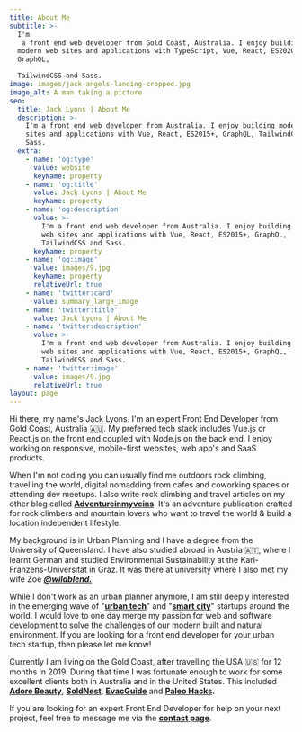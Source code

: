 ```yaml
---
title: About Me
subtitle: >-
  I'm
   a front end web developer from Gold Coast, Australia. I enjoy building 
  modern web sites and applications with TypeScript, Vue, React, ES2020+, Node,
  GraphQL, 

  TailwindCSS and Sass.
image: images/jack-angels-landing-cropped.jpg
image_alt: A man taking a picture
seo:
  title: Jack Lyons | About Me
  description: >-
    I'm a front end web developer from Australia. I enjoy building modern web
    sites and applications with Vue, React, ES2015+, GraphQL, TailwindCSS and
    Sass.
  extra:
    - name: 'og:type'
      value: website
      keyName: property
    - name: 'og:title'
      value: Jack Lyons | About Me
      keyName: property
    - name: 'og:description'
      value: >-
        I'm a front end web developer from Australia. I enjoy building modern
        web sites and applications with Vue, React, ES2015+, GraphQL,
        TailwindCSS and Sass.
      keyName: property
    - name: 'og:image'
      value: images/9.jpg
      keyName: property
      relativeUrl: true
    - name: 'twitter:card'
      value: summary_large_image
    - name: 'twitter:title'
      value: Jack Lyons | About Me
    - name: 'twitter:description'
      value: >-
        I'm a front end web developer from Australia. I enjoy building modern
        web sites and applications with Vue, React, ES2015+, GraphQL,
        TailwindCSS and Sass.
    - name: 'twitter:image'
      value: images/9.jpg
      relativeUrl: true
layout: page
---
```

Hi there, my name's Jack Lyons. I'm an expert Front End Developer from Gold Coast, Australia 🇦🇺. My preferred tech stack includes Vue.js or React.js on the front end coupled with Node.js on the back end. I enjoy working on responsive, mobile-first websites, web app's and SaaS products.

When I'm not coding you can usually find me outdoors rock climbing, travelling the world, digital nomadding from cafes and coworking spaces or attending dev meetups. I also write rock climbing and travel articles on my other blog called [**Adventureinmyveins**](https://www.adventureinmyveins.com). It's an adventure publication crafted for rock climbers and mountain lovers who want to travel the world & build a location independent lifestyle.

My background is in Urban Planning and I have a degree from the University of Queensland. I have also studied abroad in Austria 🇦🇹, where I learnt German and studied Environmental Sustainability at the Karl-Franzens-Universität in Graz. It was there at university where I also met my wife Zoe [***@wildblend.***](https://www.instagram.com/wildblend/)

While I don't work as an urban planner anymore, I am still deeply interested in the emerging wave of "[**urban tech**](https://www.quora.com/What-is-urban-tech)" and "[**smart city**](https://en.wikipedia.org/wiki/Smart_city)" startups around the world. I would love to one day merge my passion for web and software development to solve the challenges of our modern built and natural environment. If you are looking for a front end developer for your urban tech startup, then please let me know!

Currently I am living on the Gold Coast, after travelling the USA 🇺🇸 for 12 months in 2019. During that time I was fortunate enough to work for some excellent clients both in Australia and in the United States. This included [**Adore Beauty**](https://jacklyons.me/portfolio/adore-beauty/), [**SoldNest**](https://jacklyons.me/portfolio/soldnest/), [**EvacGuide**](https://jacklyons.me/portfolio/evac-guide/) and [**Paleo Hacks**](https://paleohacks.com/)**.**

If you are looking for an expert Front End Developer for help on your next project, feel free to message me via the [**contact page**](https://jacklyons.me/contact).
